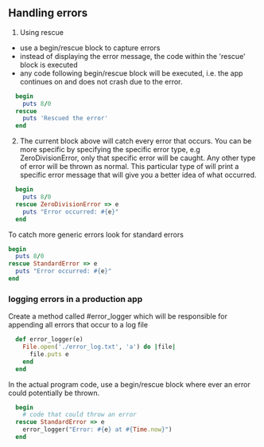 ## Handling errors

1. Using rescue
  - use a begin/rescue block to capture errors
  - instead of displaying the error message,  the code within the 'rescue' block is executed
  - any code following begin/rescue block will be executed, i.e. the app continues on and does not crash due to the error.

```Ruby
  begin
    puts 8/0
  rescue
    puts 'Rescued the error'
  end
```

2. The current block above will catch every error that occurs. You can be more specific by specifying the specific error type, e.g ZeroDivisionError, only that specific error will be caught. Any other type of error will be thrown as normal. This particular type of will print a specific error message that will give you a better idea of what occurred.

```Ruby
  begin   
    puts 8/0
  rescue ZeroDivisionError => e   
    puts "Error occurred: #{e}"
  end
```
To catch more generic errors look for standard errors

```Ruby
begin   
  puts 8/0
rescue StandardError => e   
  puts "Error occurred: #{e}"
end
```

### logging errors in a production app

Create a method called #error_logger which will be responsible for appending all errors that occur to a log file

```Ruby
  def error_logger(e)   
    File.open('./error_log.txt', 'a') do |file|
      file.puts e   
    end
  end
```

In the actual program code, use a begin/rescue block where ever an error could potentially be thrown.

```Ruby
  begin   
    # code that could throw an error
  rescue StandardError => e   
    error_logger("Error: #{e} at #{Time.now}")
  end
```
